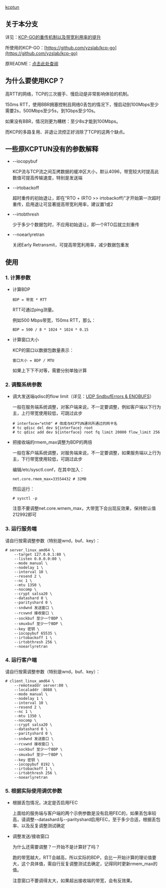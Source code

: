 [kcptun](https://github.com/yzslab/kcptun)
## 关于本分支
详见：[KCP-GO的重传机制以及带宽利用率的提升](https://zhensheng.im/2021/03/10/kcp-go%e7%9a%84%e9%87%8d%e4%bc%a0%e6%9c%ba%e5%88%b6%e4%bb%a5%e5%8f%8a%e5%b8%a6%e5%ae%bd%e5%88%a9%e7%94%a8%e7%8e%87%e7%9a%84%e6%8f%90%e5%8d%87.meow)

所使用的KCP-GO：[https://github.com/yzslab/kcp-go](https://github.com/yzslab/kcp-go)

原README：[点击此处查阅](README.original.md)

## 为什么要使用KCP？
高RTT的网络，TCP的三次握手、慢启动是非常影响体验的机制。

150ms RTT，使用BBR拥塞控制且网络0丢包的情况下，慢启动到100Mbps至少需要2s，500Mbps至少5s，到1Gbps至少10s。

如果没有BBR，情况则更为糟糕：至少8s才能到100Mbps。

而KCP的多路复用、非退让流控正好消除了TCP的这两个缺点。

## 一些原KCPTUN没有的参数解释
+ --iocopybuf

  KCP流与TCP流之间互拷数据的缓冲区大小，默认4096，带宽较大时提高此数值可提高传输速度，特别是发送端
+ --irtobackoff

  超时重传的初始退让，即在“RTO + (RTO >> irtobackoff)”才开始第一次超时重传，启用退让可显著提高带宽利用率，建议置1或2
+ --irtobthresh

  少于多少个数据包时，不应用初始退让，即一个RTO后就立刻重传
+ --noearlyretran

  关闭Early Retransmit，可提高带宽利用率，减少数据包重发

## 使用
### 1. 计算参数
+ 计算BDP
  ```
  BDP = 带宽 * RTT
  ```
  RTT可通过ping测量。

  例如500 Mbps带宽，150ms RTT，那么：
  ```
  BDP = 500 / 8 * 1024 * 1024 * 0.15
  ```
+ 计算窗口大小

  KCP的窗口以数据包数量表示：
  ```
  窗口大小 = BDP / MTU
  ```
  如果上下下不对等，需要分别单独计算
### 2. 调整系统参数
+ 调大发送端qdisc的flow limit（详见：[UDP SndbufErrors & ENOBUFS](https://zhensheng.im/2021/03/12/udp-sndbuferrors-enobufs.meow)）

  一般在服务端系统调整，对客户端来说，不一定要调整，例如客户端以下行为主，上行带宽使用较低，可跳过此步
  ```
  # interface="eth0" # 改成与KCPTUN通讯所通过的网卡名
  # tc qdisc del dev ${interface} root
  # tc qdisc add dev ${interface} root fq limit 20000 flow_limit 256
  ```
+ 把接收端的rmem_max调整为BDP的两倍

  一般在客户端系统调整，对服务端来说，不一定要调整，如果服务端以上行为主，下行带宽使用较低，可跳过此步
  
  编辑/etc/sysctl.conf，在其中加入：
  ```
  net.core.rmem_max=33554432 # 32MB
  ```
  然后运行：
  ```
  # sysctl -p
  ```
  注意不要调整net.core.wmem_max，大带宽下会出现反效果，保持默认值212992即可
### 3. 运行服务端
请自行按需调整参数（特别是wnd，buf、key）：
  ```
  # server_linux_amd64 \
      --target 127.0.0.1:80 \
      --listen 0.0.0.0:80 \
      --mode manual \
      --nodelay 1 \
      --interval 10 \
      --resend 2 \
      --nc 1 \
      --mtu 1350 \
      --nocomp \
      --crypt salsa20 \
      --datashard 0 \
      --parityshard 0 \
      --sndwnd 发送窗口 \
      --rcvwnd 接收窗口 \
      --sockbuf 至少一个BDP \
      --smuxbuf 至少一个BDP \
      --key 密钥 \
      --iocopybuf 65535 \
      --irtobackoff 1 \
      --irtobthresh 256 \
      --noearlyretran
  ```
  ### 4. 运行客户端
请自行按需调整参数（特别是wnd，buf、key）：
```
# client_linux_amd64 \
    --remoteaddr server:80 \
    --localaddr :8088 \
    --mode manual \
    --nodelay 1 \
    --interval 10 \
    --resend 2 \
    --nc 1 \
    --mtu 1350 \
    --nocomp \
    --crypt salsa20 \
    --datashard 0 \
    --parityshard 0 \
    --sndwnd 发送窗口 \
    --rcvwnd 接收窗口 \
    --sockbuf 至少一个BDP \
    --smuxbuf 至少一个BDP \
    --key 密钥 \
    --iocopybuf 8192 \
    --irtobackoff 1 \
    --irtobthresh 256 \
    --noearlyretran
```
### 5. 根据实际使用调优参数
+ 根据丢包情况，决定是否启用FEC
  
  上面给的服务端与客户端的两个示例参数是没有启用FEC的，如果丢包率较高，请调整--datashard与--parityshard启用FEC，至于多少合适，根据丢包率、以及反复调整测试确定
+ 调整发送/接收窗口

  为什么还需要调整？一开始不是计算好了吗？
  
  跑的带宽越大，RTT会越高，所以实际的BDP，会比一开始计算的理论值要大，这个具体值，需自行反复调整测试去确定，记得同时更新rmem_max的值。
  
  注意窗口不要调得太大，如果超出接收端的带宽，会有反效果。
